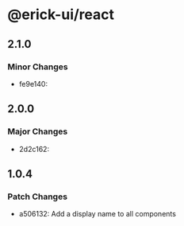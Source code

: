 # @erick-ui/react

## 2.1.0

### Minor Changes

- fe9e140:

## 2.0.0

### Major Changes

- 2d2c162:

## 1.0.4

### Patch Changes

- a506132: Add a display name to all components
